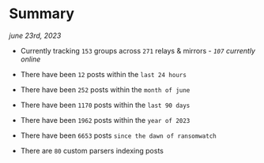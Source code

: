 
# Summary
_june 23rd, 2023_

- Currently tracking `153` groups across `271` relays & mirrors - _`107` currently online_

- There have been `12` posts within the `last 24 hours`

- There have been `252` posts within the `month of june`

- There have been `1170` posts within the `last 90 days`

- There have been `1962` posts within the `year of 2023`

- There have been `6653` posts `since the dawn of ransomwatch`

- There are `80` custom parsers indexing posts
